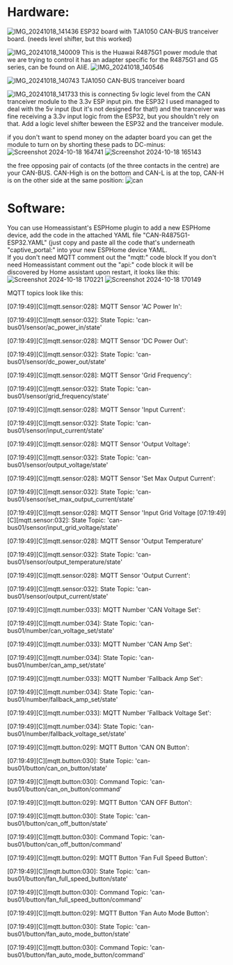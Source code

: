 # Hardware: 
![IMG_20241018_141436](https://github.com/user-attachments/assets/c75316e2-48f6-43c9-b544-35b82bb796bc)
ESP32 board with TJA1050 CAN-BUS tranceiver board. (needs level shifter, but this worked)

![IMG_20241018_140009](https://github.com/user-attachments/assets/aedbd152-b3ed-4c68-9e8d-fad47455ab69)
This is the Huawai R4875G1 power module that we are trying to control
it has an adapter specific for the R4875G1 and G5 series, can be found on AliE.
![IMG_20241018_140546](https://github.com/user-attachments/assets/26adaf1d-337f-4390-b8ca-50e13a5c1673)

![IMG_20241018_140743](https://github.com/user-attachments/assets/ea1e3ff2-27fd-47af-94fe-055ffd697be8)
TJA1050 CAN-BUS tranceiver board


![IMG_20241018_141733](https://github.com/user-attachments/assets/909a2692-d080-4f7c-9965-e06ca748c99c)
this is connecting 5v logic level from the CAN tranceiver module to the 3.3v ESP input pin.
the ESP32 I used managed to deal with the 5v input (but it's not designed for that!) and the tranceiver was fine receiving a 3.3v input logic from the ESP32, but you shouldn't rely on that. Add a logic level shifter beween the ESP32 and the tranceiver module.

if you don't want to spend money on the adapter board you can get the module to turn on by shorting these pads to DC-minus: 
![Screenshot 2024-10-18 164741](https://github.com/user-attachments/assets/edd97e21-da8d-49c3-851b-2305f1d71256)
![Screenshot 2024-10-18 165143](https://github.com/user-attachments/assets/8a0f7d83-c754-46e7-8dd0-eef3c1ae49cb)

the free opposing pair of contacts (of the three contacts in the centre) are your CAN-BUS. CAN-High is on the bottom and CAN-L is at the top, CAN-H is on the other side at the same position:
![can](https://github.com/user-attachments/assets/abf646de-7ed0-40bd-977f-927654330967)

# Software:

You can use Homeassistant's ESPHome plugin to add a new ESPHome device, add the code in the attached YAML file 
"CAN-R4875G1-ESP32.YAML"
(just copy and paste all the code that's underneath "captive_portal:" into your new ESPHome device YAML.  
If you don't need MQTT comment out the "mqtt:" code block
If you don't need Homeassistant comment out the "api:" code block 
it will be discovered by Home assistant upon restart, it looks like this: 
![Screenshot 2024-10-18 170221](https://github.com/user-attachments/assets/00b6da9a-1fe3-4be9-9083-7ba2df3a7ec5)
![Screenshot 2024-10-18 170149](https://github.com/user-attachments/assets/c8e686f8-5a49-41f0-8d6d-133be1017357)

MQTT topics look like this:

[07:19:49][C][mqtt.sensor:028]: MQTT Sensor 'AC Power In':

[07:19:49][C][mqtt.sensor:032]:   State Topic: 'can-bus01/sensor/ac_power_in/state'

[07:19:49][C][mqtt.sensor:028]: MQTT Sensor 'DC Power Out':

[07:19:49][C][mqtt.sensor:032]:   State Topic: 'can-bus01/sensor/dc_power_out/state'

[07:19:49][C][mqtt.sensor:028]: MQTT Sensor 'Grid Frequency':

[07:19:49][C][mqtt.sensor:032]:   State Topic: 'can-bus01/sensor/grid_frequency/state'

[07:19:49][C][mqtt.sensor:028]: MQTT Sensor 'Input Current':

[07:19:49][C][mqtt.sensor:032]:   State Topic: 'can-bus01/sensor/input_current/state'

[07:19:49][C][mqtt.sensor:028]: MQTT Sensor 'Output Voltage':

[07:19:49][C][mqtt.sensor:032]:   State Topic: 'can-bus01/sensor/output_voltage/state'

[07:19:49][C][mqtt.sensor:028]: MQTT Sensor 'Set Max Output Current':

[07:19:49][C][mqtt.sensor:032]:   State Topic: 'can-bus01/sensor/set_max_output_current/state'

[07:19:49][C][mqtt.sensor:028]: MQTT Sensor 'Input Grid Voltage
[07:19:49][C][mqtt.sensor:032]:   State Topic: 'can-bus01/sensor/input_grid_voltage/state'

[07:19:49][C][mqtt.sensor:028]: MQTT Sensor 'Output Temperature'

[07:19:49][C][mqtt.sensor:032]:   State Topic: 'can-bus01/sensor/output_temperature/state'

[07:19:49][C][mqtt.sensor:028]: MQTT Sensor 'Output Current':

[07:19:49][C][mqtt.sensor:032]:   State Topic: 'can-bus01/sensor/output_current/state'

[07:19:49][C][mqtt.number:033]: MQTT Number 'CAN Voltage Set':

[07:19:49][C][mqtt.number:034]:   State Topic: 'can-bus01/number/can_voltage_set/state'

[07:19:49][C][mqtt.number:033]: MQTT Number 'CAN Amp Set':

[07:19:49][C][mqtt.number:034]:   State Topic: 'can-bus01/number/can_amp_set/state'

[07:19:49][C][mqtt.number:033]: MQTT Number 'Fallback Amp Set':

[07:19:49][C][mqtt.number:034]:   State Topic: 'can-bus01/number/fallback_amp_set/state'

[07:19:49][C][mqtt.number:033]: MQTT Number 'Fallback Voltage Set':

[07:19:49][C][mqtt.number:034]:   State Topic: 'can-bus01/number/fallback_voltage_set/state'

[07:19:49][C][mqtt.button:029]: MQTT Button 'CAN ON Button': 

[07:19:49][C][mqtt.button:030]:   State Topic: 'can-bus01/button/can_on_button/state'

[07:19:49][C][mqtt.button:030]:   Command Topic: 'can-bus01/button/can_on_button/command'

[07:19:49][C][mqtt.button:029]: MQTT Button 'CAN OFF Button': 

[07:19:49][C][mqtt.button:030]:   State Topic: 'can-bus01/button/can_off_button/state'

[07:19:49][C][mqtt.button:030]:   Command Topic: 'can-bus01/button/can_off_button/command'

[07:19:49][C][mqtt.button:029]: MQTT Button 'Fan Full Speed Button': 

[07:19:49][C][mqtt.button:030]:   State Topic: 'can-bus01/button/fan_full_speed_button/state'

[07:19:49][C][mqtt.button:030]:   Command Topic: 'can-bus01/button/fan_full_speed_button/command'

[07:19:49][C][mqtt.button:029]: MQTT Button 'Fan Auto Mode Button': 

[07:19:49][C][mqtt.button:030]:   State Topic: 'can-bus01/button/fan_auto_mode_button/state'

[07:19:49][C][mqtt.button:030]:   Command Topic: 'can-bus01/button/fan_auto_mode_button/command'




